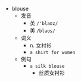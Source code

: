 - blouse
  - 发音
    - 英 `/'blaʊz/`
    - 美 `/blaʊs/`
  - 词义
    - n. 女衬衫
    - `a shirt for women`
  - 例句
    - `a silk blouse`
      - 丝质女衬衫

